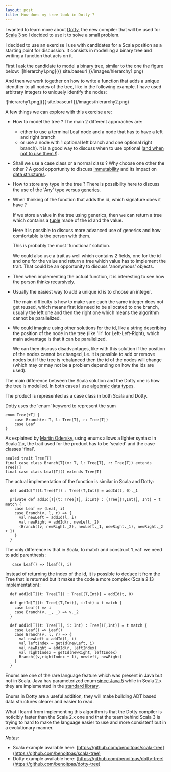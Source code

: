 ```yaml
---
layout: post
title: How does my tree look in Dotty ?
---
```


I wanted to learn more about [Dotty](https://dotty.epfl.ch/), the new compiler that will be used for [Scala 3](https://www.scala-lang.org/blog/2020/09/15/scala-3-the-community-powered-release.html) so I decided to use it to solve a small problem.

I decided to use an exercise I use with candidates for a Scala position as a starting point for discussion. It consists in modelling a binary tree and writing a function that acts on it.

First I ask the candidate to model a binary tree, similar to the one the figure below:
![hierarchy1.png]({{ site.baseurl }}/images/hierarchy1.png)

And then we work together on how to write a function that adds a unique identifier to all nodes of the tree, like in the following example. I have used arbitrary integers to uniquely identify the nodes:

![hierarchy1.png]({{ site.baseurl }}/images/hierarchy2.png)

A few things we can explore with this exercise are:

* How to model the tree ? The main 2 different approaches are:
  * either to use a terminal Leaf node and a node that has to have a left and right branch 
  * or use a node with 1 optional left branch and one optional right branch). it is a good way to discuss when to use optional ([and when not to use them !](https://dzone.com/articles/optional-anti-patterns)).

* Shall we use a case class or a normal class ? Why choose one other the other ? A good opportunity to discuss [immutability](https://alvinalexander.com/scala/scala-idiom-immutable-code-functional-programming-immutability/) and its impact on [data structures](https://en.wikipedia.org/wiki/Persistent_data_structure).

* How to store any type in the tree ? There is possibility here to discuss the use of the 'Any' type versus [generics](https://docs.scala-lang.org/tour/generic-classes.html).

* When thinking of the function that adds the id, which signature does it have ?

  If we store a value in the tree using generics, then we can return a tree which contains a [tuple](https://docs.scala-lang.org/tour/tuples.html) made of the id and the value.  

  Here it is possible to discuss more advanced use of generics and how comfortable is the person with them.
  
  This is probably the most 'functional' solution. 
  
  We could also use a trait as well which contains 2 fields, one for the id and one for the value and return a tree which value has to implement the trait. That could be an opportunity to discuss 'anonymous' objects.

* Then when implementing the actual function, it is interesting to see how the person thinks recursively.

* Usually the easiest way to add a unique id is to choose an integer.

  The main difficulty is how to make sure each the same integer does not get reused, which means first ids need to be allocated to one branch, usually the left one and then the right one which means the algorithm cannot be parallelized.

* We could imagine using other solutions for the id, like a string describing the position of the node in the tree (like 'llr' for Left-Left-Right), which main advantage is that it can be parallelized.

  We can then discuss disadvantages, like with this solution if the position of the nodes cannot be changed, i.e. it is possible to add or remove nodes but if the tree is rebalanced then the id of the nodes will change (which may or may not be a problem depending on how the ids are used).

The main difference between the Scala solution and the Dotty one is how the tree is modelled. In both cases I use [algebraic data types](https://en.wikipedia.org/wiki/Algebraic_data_type).

The product is represented as a case class in both Scala and Dotty.

Dotty uses the 'enum' keyword to represent the sum
```
enum Tree[+T] {
    case Branch(v: T, l: Tree[T], r: Tree[T])
    case Leaf
}
```

 As explained by [Martin Odersky](https://github.com/lampepfl/dotty/issues/1970), using enums allows a lighter syntax: in Scala 2.x, the trait used for the product has to be 'sealed' and the case classes 'final'.

 ```
sealed trait Tree[T]
final case class Branch[T](v: T, l: Tree[T], r: Tree[T]) extends Tree[T]
final case class Leaf[T]() extends Tree[T]
 ```

The actual implementation of the function is similar in Scala and Dotty:
```
  def addId[T](t:Tree[T]) : Tree[(T,Int)] = addId(t, 0)._1

  private def addId[T](t: Tree[T], i:Int) : (Tree[(T,Int)], Int) = t match {
    case Leaf => (Leaf, i)
    case Branch(v, l, r) => {
      val newLeft = addId(l, i)
      val newRight = addId(r, newLeft._2)
      (Branch((v, newRight._2), newLeft._1, newRight._1), newRight._2 + 1)
    }
  }
```

The only difference is that in Scala, to match and construct 'Leaf' we need to add parenthesis:
```
   case Leaf() => (Leaf(), i)
```

Instead of returning the index of the id, it is possible to deduce it from the Tree that is returned but it makes the code a more complex (Scala 2.13 implementation):
```
  def addId[T](t: Tree[T]) : Tree[(T,Int)] = addId(t, 0)

  def getId[T](t: Tree[(T,Int)], i:Int) = t match {
    case Leaf() => i
    case Branch(v, _, _) => v._2
  }

  def addId[T](t: Tree[T], i: Int) : Tree[(T,Int)] = t match {
    case Leaf() => Leaf()
    case Branch(v, l, r) => {
      val newLeft = addId(l, i)
      val leftIndex = getId(newLeft, i)
      val newRight = addId(r, leftIndex)
      val rightIndex = getId(newRight, leftIndex)
      Branch((v,rightIndex + 1), newLeft, newRight)
    }
  }
  ```

Enums are one of the rare language feature which was present in Java but not in Scala. Java has parameterized enum [since Java 5](https://docs.oracle.com/javase/1.5.0/docs/guide/language/enums.html) while in Scala 2.x they are implemented in the [standard library](https://www.scala-lang.org/api/current/scala/Enumeration.html).

Enums in Dotty are a useful addition, they will make building ADT based data structures clearer and easier to read.

What I learnt from implementing this algorithm is that the Dotty compiler is noticibly faster than the Scala 2.x one and that the team behind Scala 3 is trying to hard to make the language easier to use and more consistenf but in a evolutionary manner.

*Notes:*
* Scala example available here: [https://github.com/benoitpas/scala-tree](https://github.com/benoitpas/scala-tree)
* Dotty example available here: [https://github.com/benoitpas/dotty-tree](https://github.com/benoitpas/dotty-tree)
